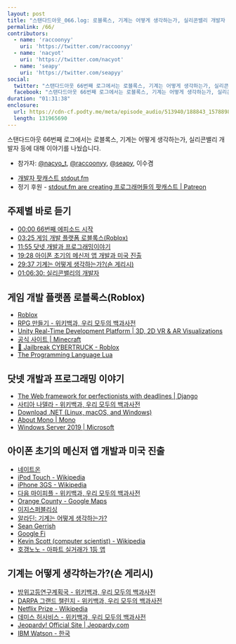```yaml
---
layout: post
title: "스탠다드아웃_066.log: 로블록스, 기계는 어떻게 생각하는가, 실리콘밸리 개발자 등 w/ 이수겸"
permalink: /66/
contributors:
  - name: 'raccoonyy'
    uri: 'https://twitter.com/raccoonyy'
  - name: 'nacyot'
    uri: 'https://twitter.com/nacyot'
  - name: 'seapy'
    uri: 'https://twitter.com/seapyy'
social:
  twitter: "스탠다드아웃 66번째 로그에서는 로블록스, 기계는 어떻게 생각하는가, 실리콘밸리 개발자 등에 대해서 이야기를 나눴습니다."
  facebook: "스탠다드아웃 66번째 로그에서는 로블록스, 기계는 어떻게 생각하는가, 실리콘밸리 개발자 등에 대해서 이야기를 나눴습니다."
duration: "01:31:38"
enclosure:
  url: https://cdn-cf.podty.me/meta/episode_audio/513940/188843_1578898600816.mp3
  length: 131965690
---
```


스탠다드아웃 66번째 로그에서는 로블록스, 기계는 어떻게 생각하는가, 실리콘밸리 개발자 등에 대해 이야기를 나눴습니다.

* 참가자: [@nacyo_t][nac], [@raccoonyy][rac], [@seapy][sea], 이수겸

[nac]: https://twitter.com/nacyo_t
[rac]: https://twitter.com/raccoonyy
[sea]: https://twitter.com/seapy

* [개발자 팟캐스트 stdout.fm](https://stdout.fm/)
* 정기 후원 - [stdout.fm are creating 프로그래머들의 팟캐스트 \| Patreon](https://www.patreon.com/stdoutfm)

## 주제별 바로 듣기
* <a href="#" onclick="jumpPlayer(0.0); return false;">00:00 66번째 에피소드 시작</a>
* <a href="#" onclick="jumpPlayer(205.0); return false;">03:25 게임 개발 플랫폼 로블록스(Roblox)</a>
* <a href="#" onclick="jumpPlayer(715.0); return false;">11:55 닷넷 개발과 프로그래밍이야기</a>
* <a href="#" onclick="jumpPlayer(1168.0); return false;">19:28 아이폰 초기의 메신저 앱 개발과 미국 진출</a>
* <a href="#" onclick="jumpPlayer(1777.0); return false;">29:37 기계는 어떻게 생각하는가?(숀 게리시)</a>
* <a href="#" onclick="jumpPlayer(3990.0); return false;">01:06:30: 실리콘밸리의 개발자</a>

## 게임 개발 플랫폼 로블록스(Roblox)
* [Roblox](https://www.roblox.com/)
* [RPG 만들기 - 위키백과, 우리 모두의 백과사전](https://ko.wikipedia.org/wiki/RPG_%EB%A7%8C%EB%93%A4%EA%B8%B0)
* [Unity Real-Time Development Platform \| 3D, 2D VR & AR Visualizations](https://unity.com/)
* [공식 사이트 \| Minecraft](https://www.minecraft.net/ko-kr/)
* [🚀 Jailbreak CYBERTRUCK - Roblox](https://www.roblox.com/games/606849621/Jailbreak-CYBERTRUCK)
* [The Programming Language Lua](https://www.lua.org/)

## 닷넷 개발과 프로그래밍 이야기
* [The Web framework for perfectionists with deadlines \| Django](https://www.djangoproject.com/)
* [사티아 나델라 - 위키백과, 우리 모두의 백과사전](https://ko.wikipedia.org/wiki/%EC%82%AC%ED%8B%B0%EC%95%84_%EB%82%98%EB%8D%B8%EB%9D%BC)
* [Download .NET (Linux, macOS, and Windows)](https://dotnet.microsoft.com/download)
* [About Mono \| Mono](https://www.mono-project.com/docs/about-mono/)
* [Windows Server 2019 \| Microsoft](https://www.microsoft.com/en-us/cloud-platform/windows-server)

## 아이폰 초기의 메신저 앱 개발과 미국 진출
* [네이트온](https://nateonweb.nate.com/)
* [iPod Touch - Wikipedia](https://en.wikipedia.org/wiki/IPod_Touch)
* [iPhone 3GS - Wikipedia](https://en.wikipedia.org/wiki/IPhone_3GS)
* [다음 마이피플 - 위키백과, 우리 모두의 백과사전](https://ko.wikipedia.org/wiki/%EB%8B%A4%EC%9D%8C_%EB%A7%88%EC%9D%B4%ED%94%BC%ED%94%8C)
* [Orange County - Google Maps](https://www.google.com/maps/place/Orange+County,+CA,+USA/@33.6394879,-118.3298547,9z/data=!3m1!4b1!4m5!3m4!1s0x80dc925c54d5f7cf:0xdea6c3618ff0d607!8m2!3d33.7174708!4d-117.8311428)
* [이지스퍼블리싱](http://www.easyspub.co.kr/)
* [알라딘: 기계는 어떻게 생각하는가?](https://www.aladin.co.kr/shop/wproduct.aspx?ItemId=221773962)
* [Sean Gerrish](http://www.seangerrish.com/)
* [Google Fi](https://fi.google.com/about/)
* [Kevin Scott (computer scientist) - Wikipedia](https://en.wikipedia.org/wiki/Kevin_Scott_%28computer_scientist%29)
* [호갱노노 - 아파트 실거래가 1등 앱](https://hogangnono.com/)

## 기계는 어떻게 생각하는가?(숀 게리시)
* [방위고등연구계획국 - 위키백과, 우리 모두의 백과사전](https://ko.wikipedia.org/wiki/%EB%B0%A9%EC%9C%84%EA%B3%A0%EB%93%B1%EC%97%B0%EA%B5%AC%EA%B3%84%ED%9A%8D%EA%B5%AD)
* [DARPA 그랜드 챌린지 - 위키백과, 우리 모두의 백과사전](https://ko.wikipedia.org/wiki/DARPA_%EA%B7%B8%EB%9E%9C%EB%93%9C_%EC%B1%8C%EB%A6%B0%EC%A7%80)
* [Netflix Prize - Wikipedia](https://en.wikipedia.org/wiki/Netflix_Prize)
* [데미스 허사비스 - 위키백과, 우리 모두의 백과사전](https://ko.wikipedia.org/wiki/%EB%8D%B0%EB%AF%B8%EC%8A%A4_%ED%97%88%EC%82%AC%EB%B9%84%EC%8A%A4)
* [Jeopardy! Official Site \| Jeopardy.com](https://www.jeopardy.com/)
* [IBM Watson - 한국](https://www.ibm.com/watson/kr-ko/)
